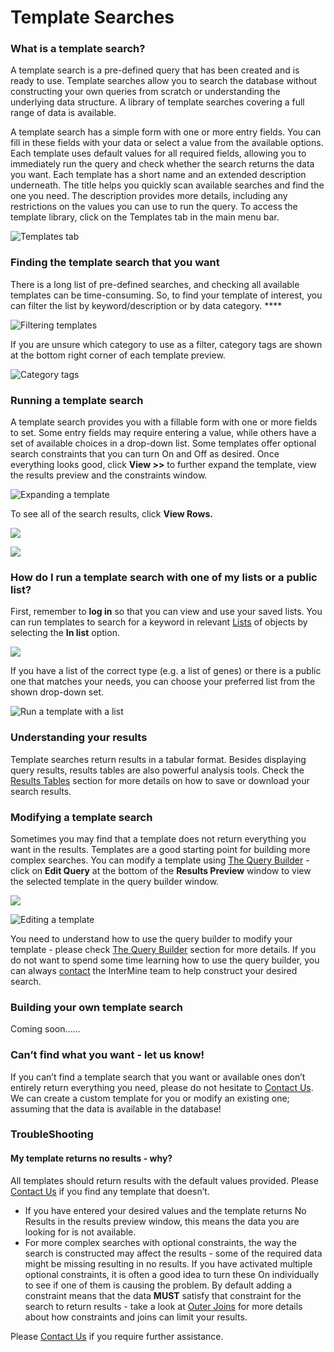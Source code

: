 # Template Searches

### What is a template search?

A template search is a pre-defined query that has been created and is ready to use. Template searches allow you to search the database without constructing your own queries from scratch or understanding the underlying data structure. A library of template searches covering a full range of data is available.

A template search has a simple form with one or more entry fields. You can fill in these fields with your data or select a value from the available options. Each template uses default values for all required fields, allowing you to immediately run the query and check whether the search returns the data you want. Each template has a short name and an extended description underneath. The title helps you quickly scan available searches and find the one you need. The description provides more details, including any restrictions on the values you can use to run the query. To access the template library, click on the Templates tab in the main menu bar. 

![Templates tab](../../.gitbook/assets/template-tab-updated.png)

### Finding the template search that you want

There is a long list of pre-defined searches, and checking all available templates can be time-consuming. So, to find your template of interest, you can filter the list by keyword/description or by data category. ****

![Filtering templates](../../.gitbook/assets/template-filtering-2.png)

If you are unsure which category to use as a filter, category tags are shown at the bottom right corner of each template preview. 

![Category tags](../../.gitbook/assets/category-tags.png)

### Running a template search

A template search provides you with a fillable form with one or more fields to set. Some entry fields may require entering a value, while others have a set of available choices in a drop-down list. Some templates offer optional search constraints that you can turn On and Off as desired. Once everything looks good, click **View &gt;&gt;** to further expand the template, view the results preview and the constraints window. 

![Expanding a template](../../.gitbook/assets/template-view.png)

To see all of the search results, click **View Rows.**  

![](../../.gitbook/assets/run-template.png)

![](../../.gitbook/assets/search-results.png)

### How do I run a template search with one of my lists or a public list?

First, remember to **log in** so that you can view and use your saved lists. You can run templates to search for a keyword in relevant [Lists](lists/) of objects by selecting the **In list** option. 

![](../../.gitbook/assets/in-list.png)

If you have a list of the correct type \(e.g. a list of genes\) or there is a public one that matches your needs, you can choose your preferred list from the shown drop-down set. 

![Run a template with a list](../../.gitbook/assets/in-list-2-edited.png)

### Understanding your results

Template searches return results in a tabular format. Besides displaying query results, results tables are also powerful analysis tools. Check the [Results Tables](https://flymine.readthedocs.io/en/latest/results-tables/Documentationresultstables.html#resultstables) section for more details on how to save or download your search results.

### Modifying a template search

Sometimes you may find that a template does not return everything you want in the results. Templates are a good starting point for building more complex searches. You can modify a template using [The Query Builder](https://flymine.readthedocs.io/en/latest/query-builder/Documentationquerybuilder.html#querybuilder) - click on **Edit Query** at the bottom of the **Results Preview** window to view the selected template in the query builder window. 

![](../../.gitbook/assets/edit-query-1.png)

![Editing a template](../../.gitbook/assets/query-builder-edited.png)

You need to understand how to use the query builder to modify your template - please check [The Query Builder](https://flymine.readthedocs.io/en/latest/query-builder/Documentationquerybuilder.html#querybuilder) section for more details. If you do not want to spend some time learning how to use the query builder, you can always [contact](https://intermine.readthedocs.io/en/latest/about/contact-us/) the InterMine team to help construct your desired search.

### Building your own template search

Coming soon……

### Can’t find what you want - let us know!

If you can’t find a template search that you want or available ones don’t entirely return everything you need, please do not hesitate to [Contact Us](contact-us.md). We can create a custom template for you or modify an existing one; assuming that the data is available in the database!

### TroubleShooting

#### My template returns no results - why?

All templates should return results with the default values provided. Please [Contact Us](contact-us.md) if you find any template that doesn’t.

* If you have entered your desired values and the template returns No Results in the results preview window, this means the data you are looking for is not available.
* For more complex searches with optional constraints, the way the search is constructed may affect the results - some of the required data might be missing resulting in no results. If you have activated multiple optional constraints, it is often a good idea to turn these On individually to see if one of them is causing the problem. By default adding a constraint means that the data **MUST** satisfy that constraint for the search to return results - take a look at [Outer Joins](https://flymine.readthedocs.io/en/latest/query-builder/Documentationquerybuilder.html#outerjoin) for more details about how constraints and joins can limit your results. 

Please [Contact Us](contact-us.md) if you require further assistance. 

